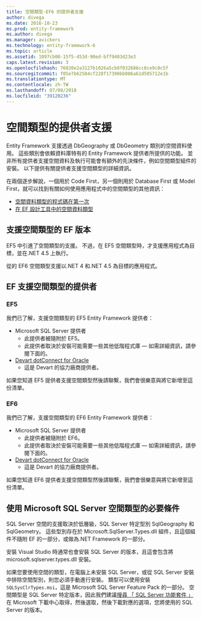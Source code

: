 ```yaml
---
title: 空間類型-EF6 的提供者支援
author: divega
ms.date: 2016-10-23
ms.prod: entity-framework
ms.author: divega
ms.manager: avickers
ms.technology: entity-framework-6
ms.topic: article
ms.assetid: 1097cb00-15f5-453d-90ed-bff9403d23e3
caps.latest.revision: 3
ms.openlocfilehash: 76020e2a3127b1026a5cb8f032686cc8ce9c0c5f
ms.sourcegitcommit: f05e7b62584cf228f17390bb086a61d505712e1b
ms.translationtype: MT
ms.contentlocale: zh-TW
ms.lasthandoff: 07/08/2018
ms.locfileid: "39120236"
---
```

# <a name="provider-support-for-spatial-types"></a>空間類型的提供者支援
Entity Framework 支援透過 DbGeography 或 DbGeometry 類別的空間資料使用。 這些類別會依賴資料庫特有的 Entity Framework 提供者所提供的功能。 並非所有提供者支援空間資料及執行可能會有額外的先決條件，例如空間類型組件的安裝。 以下提供有關提供者支援空間類型的詳細資訊。  

在兩個逐步解說，一個用於 Code First，另一個則用於 Database First 或 Model First，就可以找到有關如何使用應用程式中的空間類型的其他資訊：  

- [空間資料類型的程式碼在第一次](~/ef6/modeling/code-first/data-types/spatial.md)  
- [在 EF 設計工具中的空間資料類型](~/ef6/modeling/designer/data-types/spatial.md)  

## <a name="ef-releases-that-support-spatial-types"></a>支援空間類型的 EF 版本  

EF5 中引進了空間類型的支援。 不過，在 EF5 空間類型時，才支援應用程式為目標，並在.NET 4.5 上執行。  

從的 EF6 空間類型支援以.NET 4 和.NET 4.5 為目標的應用程式。  

## <a name="ef-providers-that-support-spatial-types"></a>EF 支援空間類型的提供者  

### <a name="ef5"></a>EF5  

我們已了解，支援空間類型的 EF5 Entity Framework 提供者：  

- Microsoft SQL Server 提供者  
    - 此提供者被隨附於 EF5。  
    - 此提供者取決於安裝可能需要一些其他低階程式庫 — 如需詳細資訊，請參閱下面的。  
- [Devart dotConnect for Oracle](http://www.devart.com/dotconnect/oracle/)  
    - 這是 Devart 的協力廠商提供者。  

如果您知道 EF5 提供者支援空間類型然後請聯繫，我們會很樂意與將它新增至這份清單。  

### <a name="ef6"></a>EF6  

我們已了解，支援空間類型的 EF6 Entity Framework 提供者：  

- Microsoft SQL Server 提供者  
    - 此提供者被隨附於 EF6。  
    - 此提供者取決於安裝可能需要一些其他低階程式庫 — 如需詳細資訊，請參閱下面的。  
- [Devart dotConnect for Oracle](http://www.devart.com/dotconnect/oracle/)  
    - 這是 Devart 的協力廠商提供者。  

如果您知道 EF6 提供者支援空間類型然後請聯繫，我們會很樂意與將它新增至這份清單。  

## <a name="prerequisites-for-spatial-types-with-microsoft-sql-server"></a>使用 Microsoft SQL Server 空間類型的必要條件  

SQL Server 空間的支援取決於低層級，SQL Server 特定型別 SqlGeography 和 SqlGeometry。 這些型別存在於 Microsoft.SqlServer.Types.dll 組件，且這個組件不隨附 EF 的一部分，或做為.NET Framework 的一部分。  

安裝 Visual Studio 時通常也會安裝 SQL Server 的版本，且這會包含將 microsoft.sqlserver.types.dll 安裝。  

如果您要使用空間的類型，在電腦上未安裝 SQL Server，或從 SQL Server 安裝中排除空間型別，則您必須手動進行安裝。 類型可以使用安裝`SQLSysClrTypes.msi`，這是 Microsoft SQL Server Feature Pack 的一部分。 空間類型是 SQL Server 特定版本，因此我們建議[搜尋 「 SQL Server 功能套件 」](https://www.microsoft.com/en-us/search/result.aspx?q=sql+server+feature+pack)在 Microsoft 下載中心取得，然後選取，然後下載對應的選項，您將使用的 SQL Server 的版本。
